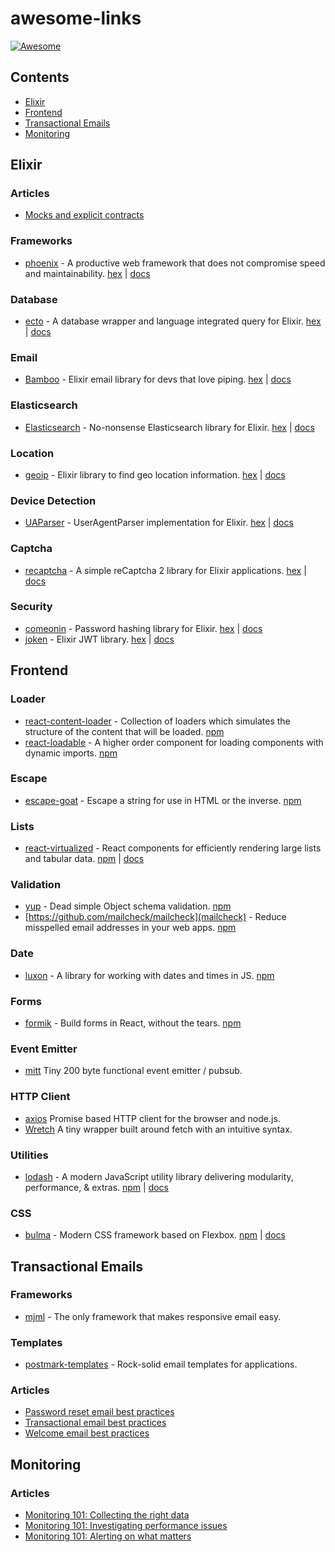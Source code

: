 # awesome-links

[![Awesome](https://awesome.re/badge.svg)](https://awesome.re)

## Contents

- [Elixir](#elixir)
- [Frontend](#frontend)
- [Transactional Emails](#transactional-emails)
- [Monitoring](#monitoring)

## Elixir

### Articles

- [Mocks and explicit contracts](http://blog.plataformatec.com.br/2015/10/mocks-and-explicit-contracts/)

### Frameworks

- [phoenix](https://github.com/phoenixframework/phoenix) - A productive web framework that does not compromise speed and maintainability. [hex](https://hex.pm/packages/phoenix) | [docs](https://hexdocs.pm/phoenix/)

### Database

- [ecto](https://github.com/elixir-ecto/ecto) - A database wrapper and language integrated query for Elixir. [hex](https://hex.pm/packages/ecto) | [docs](https://hexdocs.pm/ecto/)

### Email

- [Bamboo](https://github.com/thoughtbot/bamboo) - Elixir email library for devs that love piping. [hex](https://hex.pm/packages/bamboo) | [docs](https://hexdocs.pm/bamboo/readme.html)

### Elasticsearch

- [Elasticsearch](https://github.com/infinitered/elasticsearch-elixir) - No-nonsense Elasticsearch library for Elixir. [hex](https://hex.pm/packages/elasticsearch) | [docs](https://hexdocs.pm/elasticsearch/)

### Location

- [geoip](https://github.com/navinpeiris/geoip) - Elixir library to find geo location information. [hex](https://hex.pm/packages/geoip) | [docs](https://hexdocs.pm/geoip/api-reference.html)

### Device Detection

- [UAParser](https://github.com/doomspork/ua_parser) - UserAgentParser implementation for Elixir. [hex](https://hex.pm/packages/ua_parser) | [docs](https://hexdocs.pm/ua_parser/)

### Captcha

- [recaptcha](https://github.com/samueljseay/recaptcha) - A simple reCaptcha 2 library for Elixir applications. [hex](https://hex.pm/packages/recaptcha) | [docs](https://hexdocs.pm/recaptcha/)

### Security

- [comeonin](https://github.com/riverrun/comeonin) - Password hashing library for Elixir. [hex](https://hex.pm/packages/comeonin) | [docs](https://hexdocs.pm/comeonin/)
- [joken](https://github.com/bryanjos/joken) - Elixir JWT library. [hex](https://hex.pm/packages/joken) | [docs](https://hexdocs.pm/joken/)

## Frontend

### Loader

- [react-content-loader](https://github.com/danilowoz/react-content-loader) - Collection of loaders which simulates the structure of the content that will be loaded. [npm](https://www.npmjs.com/package/react-content-loader)
- [react-loadable](https://github.com/thejameskyle/react-loadable) - A higher order component for loading components with dynamic imports. [npm](https://www.npmjs.com/package/react-loadable)

### Escape

- [escape-goat](https://github.com/sindresorhus/escape-goat) - Escape a string for use in HTML or the inverse. [npm](https://www.npmjs.com/package/escape-goat)

### Lists

- [react-virtualized](https://github.com/bvaughn/react-virtualized) - React components for efficiently rendering large lists and tabular data. [npm](https://www.npmjs.com/package/react-virtualized) | [docs](https://bvaughn.github.io/react-virtualized/#/components/List)

### Validation

- [yup](https://github.com/jquense/yup) - Dead simple Object schema validation. [npm](https://www.npmjs.com/package/yup)
- [https://github.com/mailcheck/mailcheck](mailcheck) - Reduce misspelled email addresses in your web apps. [npm](https://www.npmjs.com/package/mailcheck)

### Date

- [luxon](https://github.com/moment/luxon) - A library for working with dates and times in JS. [npm](https://www.npmjs.com/package/luxon)

### Forms

- [formik](https://github.com/jaredpalmer/formik) - Build forms in React, without the tears. [npm](https://www.npmjs.com/package/formik)

### Event Emitter

- [mitt](https://github.com/developit/mitt) Tiny 200 byte functional event emitter / pubsub.

### HTTP Client

- [axios](https://github.com/axios/axios) Promise based HTTP client for the browser and node.js.
- [Wretch](https://github.com/elbywan/wretch) A tiny wrapper built around fetch with an intuitive syntax.

### Utilities

- [lodash](https://github.com/lodash/lodash) - A modern JavaScript utility library delivering modularity, performance, & extras. [npm](https://www.npmjs.com/package/lodash) | [docs](https://lodash.com/docs/)

### CSS

- [bulma](https://github.com/jgthms/bulma) - Modern CSS framework based on Flexbox. [npm](https://www.npmjs.com/package/bulma) | [docs](https://bulma.io/documentation/overview/start/)

## Transactional Emails

### Frameworks

- [mjml](https://mjml.io/) - The only framework that makes responsive email easy.

### Templates

- [postmark-templates](https://github.com/wildbit/postmark-templates) - Rock-solid email templates for applications. 

### Articles

- [Password reset email best practices](https://postmarkapp.com/guides/password-reset-email-best-practices)
- [Transactional email best practices](https://postmarkapp.com/guides/transactional-email-best-practices)
- [Welcome email best practices](https://postmarkapp.com/guides/welcome-email-best-practices)

## Monitoring

### Articles

- [Monitoring 101: Collecting the right data](https://www.datadoghq.com/blog/monitoring-101-collecting-data/)
- [Monitoring 101: Investigating performance issues](https://www.datadoghq.com/blog/monitoring-101-investigation/)
- [Monitoring 101: Alerting on what matters](https://www.datadoghq.com/blog/monitoring-101-alerting/)

